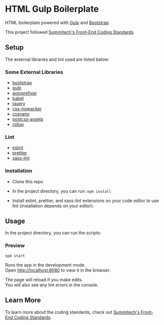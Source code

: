 # HTML Gulp Boilerplate

HTML boilerplate powered with [Gulp](https://gulpjs.com/) and [Bootstrap](https://getbootstrap.com/)

This project followed [Summitech's Front-End Coding Standards](https://github.com/1molehayo/Frontend-Best-Practices)


## Setup 

The external libraries and lint used are listed below:

### Some External Libraries

- [bootstrap](https://getbootstrap.com/)
- [gulp](https://gulpjs.com/)
- [autoprefixer](https://github.com/postcss/autoprefixer#readme)
- [babel](https://babeljs.io/)
- [jquery](https://jquery.com/)
- [css-mqpacker](https://www.npmjs.com/package/mqpacker)
- [cssnano](https://cssnano.co/)
- [postcss-assets](https://github.com/borodean/postcss-assets#readme)
- [rollup](https://github.com/rollup/rollup)

### Lint

- [eslint](https://eslint.org/)
- [prettier](https://prettier.io/)
- [sass-lint](https://www.npmjs.com/package/sass-lint)


### Installation

- Clone this repo

- In the project directory, you can run: `npm install`

- Install eslint, prettier, and sass-lint extensions on your code editor to use lint (installation depends on your editor).


## Usage

In the project directory, you can run the scripts:

### Preview

`npm start`

Runs the app in the development mode.<br>
Open [http://localhost:8080](http://localhost:8080) to view it in the browser.

The page will reload if you make edits.<br>
You will also see any lint errors in the console.


## Learn More

To learn more about the coding standards, check out [Summitech's Front-End Coding Standards](https://github.com/1molehayo/Frontend-Best-Practices).
